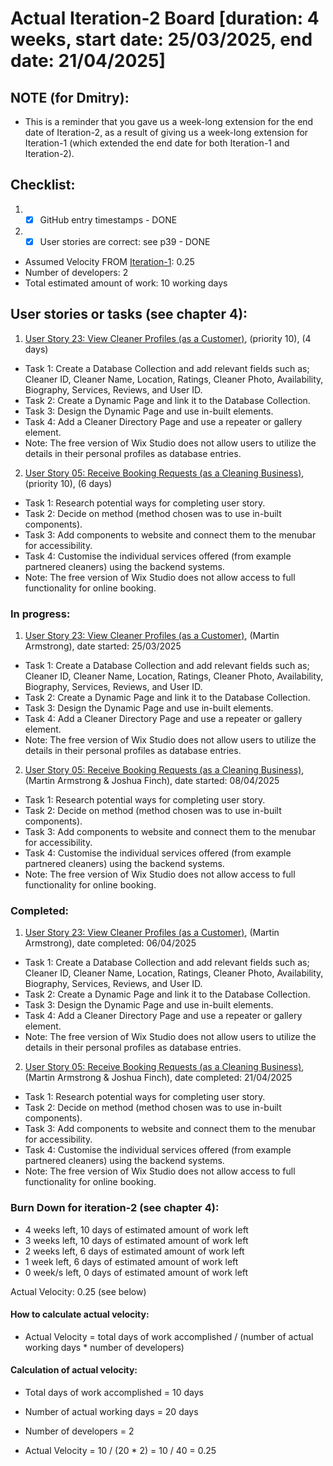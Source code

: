 # Actual Iteration-2 Board [duration: 4 weeks, start date: 25/03/2025, end date: 21/04/2025]

## NOTE (for Dmitry):
* This is a reminder that you gave us a week-long extension for the end date of Iteration-2, as a result of giving us a
week-long extension for Iteration-1 (which extended the end date for both Iteration-1 and Iteration-2).

## Checklist: 
1. - [x] GitHub entry timestamps - DONE
2. - [x] User stories are correct: see p39 - DONE

* Assumed Velocity FROM [Iteration-1](./iteration_1.md): 0.25
* Number of developers: 2
* Total estimated amount of work: 10 working days

## User stories or tasks (see chapter 4):
1. [User Story 23: View Cleaner Profiles (as a Customer)](./user_stories/user_story_23.md), (priority 10), (4 days)
  * Task 1: Create a Database Collection and add relevant fields such as;
Cleaner ID, Cleaner Name, Location, Ratings, Cleaner Photo, Availability, Biography, Services, Reviews, and User ID.
  * Task 2: Create a Dynamic Page and link it to the Database Collection.
  * Task 3: Design the Dynamic Page and use in-built elements.
  * Task 4: Add a Cleaner Directory Page and use a repeater or gallery element.
  * Note: The free version of Wix Studio does not allow users to utilize the details in their personal profiles as database entries.

2. [User Story 05: Receive Booking Requests (as a Cleaning Business)](./user_stories/user_story_05.md), (priority 10), (6 days)
  * Task 1: Research potential ways for completing user story.
  * Task 2: Decide on method (method chosen was to use in-built components).
  * Task 3: Add components to website and connect them to the menubar for accessibility.
  * Task 4: Customise the individual services offered (from example partnered cleaners) using the backend systems.
  * Note: The free version of Wix Studio does not allow access to full functionality for online booking.

### In progress:
1. [User Story 23: View Cleaner Profiles (as a Customer)](./user_stories/user_story_23.md), (Martin Armstrong), date started: 25/03/2025
  * Task 1: Create a Database Collection and add relevant fields such as;
Cleaner ID, Cleaner Name, Location, Ratings, Cleaner Photo, Availability, Biography, Services, Reviews, and User ID.
  * Task 2: Create a Dynamic Page and link it to the Database Collection.
  * Task 3: Design the Dynamic Page and use in-built elements.
  * Task 4: Add a Cleaner Directory Page and use a repeater or gallery element.
  * Note: The free version of Wix Studio does not allow users to utilize the details in their personal profiles as database entries.

2. [User Story 05: Receive Booking Requests (as a Cleaning Business)](./user_stories/user_story_05.md), (Martin Armstrong & Joshua Finch), date started: 08/04/2025
  * Task 1: Research potential ways for completing user story.
  * Task 2: Decide on method (method chosen was to use in-built components).
  * Task 3: Add components to website and connect them to the menubar for accessibility.
  * Task 4: Customise the individual services offered (from example partnered cleaners) using the backend systems.
  * Note: The free version of Wix Studio does not allow access to full functionality for online booking.

### Completed:
1. [User Story 23: View Cleaner Profiles (as a Customer)](./user_stories/user_story_23.md), (Martin Armstrong), date completed: 06/04/2025
  * Task 1: Create a Database Collection and add relevant fields such as;
Cleaner ID, Cleaner Name, Location, Ratings, Cleaner Photo, Availability, Biography, Services, Reviews, and User ID.
  * Task 2: Create a Dynamic Page and link it to the Database Collection.
  * Task 3: Design the Dynamic Page and use in-built elements.
  * Task 4: Add a Cleaner Directory Page and use a repeater or gallery element.
  * Note: The free version of Wix Studio does not allow users to utilize the details in their personal profiles as database entries.

2. [User Story 05: Receive Booking Requests (as a Cleaning Business)](./user_stories/user_story_05.md), (Martin Armstrong & Joshua Finch), date completed: 21/04/2025
  * Task 1: Research potential ways for completing user story.
  * Task 2: Decide on method (method chosen was to use in-built components).
  * Task 3: Add components to website and connect them to the menubar for accessibility.
  * Task 4: Customise the individual services offered (from example partnered cleaners) using the backend systems.
  * Note: The free version of Wix Studio does not allow access to full functionality for online booking.

### Burn Down for iteration-2 (see chapter 4):
* 4 weeks left, 10 days of estimated amount of work left
* 3 weeks left, 10 days of estimated amount of work left
* 2 weeks left, 6 days of estimated amount of work left
* 1 week left, 6 days of estimated amount of work left
* 0 week/s left, 0 days of estimated amount of work left

Actual Velocity: 0.25 (see below)

#### How to calculate actual velocity:
* Actual Velocity = total days of work accomplished / (number of actual working days * number of developers)

#### Calculation of actual velocity:
* Total days of work accomplished = 10 days
* Number of actual working days = 20 days
* Number of developers = 2


* Actual Velocity = 10 / (20 * 2) = 10 / 40 = 0.25
